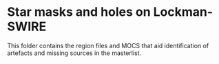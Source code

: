 # Star masks and holes on Lockman-SWIRE

This folder contains the region files and MOCS that aid identification of artefacts and
missing sources in the masterlist.


